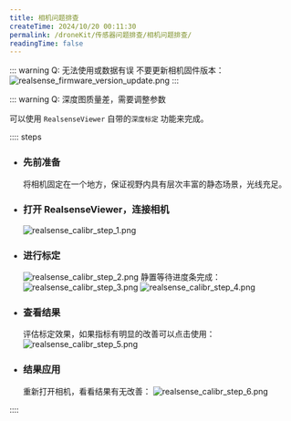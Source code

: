 ```yaml
---
title: 相机问题排查
createTime: 2024/10/20 00:11:30
permalink: /droneKit/传感器问题排查/相机问题排查/
readingTime: false
---
```


::: warning Q: 无法使用或数据有误
不要更新相机固件版本：
![realsense_firmware_version_update.png](https://emnavi-doc-img.oss-cn-beijing.aliyuncs.com/emnavi_assets/intro/realsense_firmware_version_update.png)
:::

::: warning Q: 深度图质量差，需要调整参数

可以使用 `RealsenseViewer` 自带的`深度标定` 功能来完成。

:::: steps

- ### 先前准备
    将相机固定在一个地方，保证视野内具有层次丰富的静态场景，光线充足。
- ### 打开 RealsenseViewer，连接相机
    ![realsense_calibr_step_1.png](https://emnavi-doc-img.oss-cn-beijing.aliyuncs.com/emnavi_assets/intro/realsense_calibr_step_1.png)

- ### 进行标定
    ![realsense_calibr_step_2.png](https://emnavi-doc-img.oss-cn-beijing.aliyuncs.com/emnavi_assets/intro/realsense_calibr_step_2.png)
    静置等待进度条完成：
    ![realsense_calibr_step_3.png](https://emnavi-doc-img.oss-cn-beijing.aliyuncs.com/emnavi_assets/intro/realsense_calibr_step_3.png)
    ![realsense_calibr_step_4.png](https://emnavi-doc-img.oss-cn-beijing.aliyuncs.com/emnavi_assets/intro/realsense_calibr_step_4.png)
- ### 查看结果
    评估标定效果，如果指标有明显的改善可以点击使用：
    ![realsense_calibr_step_5.png](https://emnavi-doc-img.oss-cn-beijing.aliyuncs.com/emnavi_assets/intro/realsense_calibr_step_5.png)
- ### 结果应用
    重新打开相机，看看结果有无改善：
    ![realsense_calibr_step_6.png](https://emnavi-doc-img.oss-cn-beijing.aliyuncs.com/emnavi_assets/intro/realsense_calibr_step_6.png)

::::


